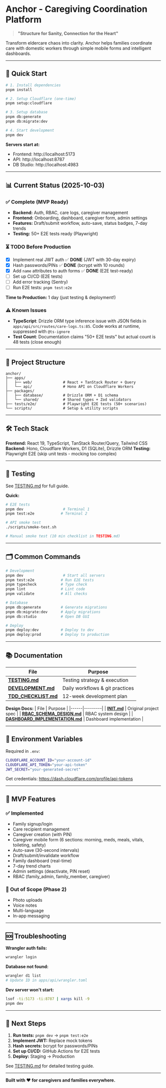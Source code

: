 # Anchor - Caregiving Coordination Platform

> **"Structure for Sanity, Connection for the Heart"**

Transform eldercare chaos into clarity. Anchor helps families coordinate care with domestic workers through simple mobile forms and intelligent dashboards.

---

## 🚀 Quick Start

```bash
# 1. Install dependencies
pnpm install

# 2. Setup Cloudflare (one-time)
pnpm setup:cloudflare

# 3. Setup database
pnpm db:generate
pnpm db:migrate:dev

# 4. Start development
pnpm dev
```

**Servers start at:**
- Frontend: http://localhost:5173
- API: http://localhost:8787
- DB Studio: http://localhost:4983

---

## 📊 Current Status (2025-10-03)

### ✅ Complete (MVP Ready)
- **Backend:** Auth, RBAC, care logs, caregiver management
- **Frontend:** Onboarding, dashboard, caregiver form, admin settings
- **Features:** Draft/submit workflow, auto-save, status badges, 7-day trends
- **Testing:** 50+ E2E tests ready (Playwright)

### ⏳ TODO Before Production
- [x] Implement real JWT auth ✅ **DONE** (JWT with 30-day expiry)
- [x] Hash passwords/PINs ✅ **DONE** (bcrypt with 10 rounds)
- [x] Add `name` attributes to auth forms ✅ **DONE** (E2E test-ready)
- [ ] Set up CI/CD (E2E tests)
- [ ] Add error tracking (Sentry)
- [ ] Run E2E tests: `pnpm test:e2e`

**Time to Production:** 1 day (just testing & deployment!)

### ⚠️ Known Issues
- **TypeScript**: Drizzle ORM type inference issue with JSON fields in `apps/api/src/routes/care-logs.ts:85`. Code works at runtime, suppressed with `@ts-ignore`
- **Test Count**: Documentation claims "50+ E2E tests" but actual count is 48 tests (close enough)

---

## 📁 Project Structure

```
anchor/
├── apps/
│   ├── web/              # React + TanStack Router + Query
│   └── api/              # Hono API on Cloudflare Workers
├── packages/
│   ├── database/         # Drizzle ORM + D1 schema
│   └── shared/           # Shared types + Zod validators
├── tests/e2e/            # Playwright E2E tests (50+ scenarios)
└── scripts/              # Setup & utility scripts
```

---

## 🛠 Tech Stack

**Frontend:** React 19, TypeScript, TanStack Router/Query, Tailwind CSS
**Backend:** Hono, Cloudflare Workers, D1 (SQLite), Drizzle ORM
**Testing:** Playwright E2E (skip unit tests - mocking too complex)

---

## 🧪 Testing

See [TESTING.md](./TESTING.md) for full guide.

**Quick:**
```bash
# E2E tests
pnpm dev                  # Terminal 1
pnpm test:e2e            # Terminal 2

# API smoke test
./scripts/smoke-test.sh

# Manual smoke test (10 min checklist in TESTING.md)
```

---

## 🗂️ Common Commands

```bash
# Development
pnpm dev                  # Start all servers
pnpm test:e2e            # Run E2E tests
pnpm typecheck           # Type check
pnpm lint                # Lint code
pnpm validate            # All checks

# Database
pnpm db:generate         # Generate migrations
pnpm db:migrate:dev      # Apply migrations
pnpm db:studio           # Open DB GUI

# Deploy
pnpm deploy:dev          # Deploy to dev
pnpm deploy:prod         # Deploy to production
```

---

## 📚 Documentation

| File | Purpose |
|------|---------|
| **[TESTING.md](./TESTING.md)** | Testing strategy & execution |
| **[DEVELOPMENT.md](./DEVELOPMENT.md)** | Daily workflows & git practices |
| **[TDD_CHECKLIST.md](./TDD_CHECKLIST.md)** | 12-week development plan |

**Design Docs:**
| File | Purpose |
|------|---------|
| **[INIT.md](./INIT.md)** | Original project spec |
| **[RBAC_SCHEMA_DESIGN.md](./RBAC_SCHEMA_DESIGN.md)** | RBAC system design |
| **[DASHBOARD_IMPLEMENTATION.md](./DASHBOARD_IMPLEMENTATION.md)** | Dashboard implementation |

---

## 🔐 Environment Variables

Required in `.env`:
```bash
CLOUDFLARE_ACCOUNT_ID="your-account-id"
CLOUDFLARE_API_TOKEN="your-api-token"
JWT_SECRET="your-generated-secret"
```

Get credentials: https://dash.cloudflare.com/profile/api-tokens

---

## 🎯 MVP Features

### ✅ Implemented
- Family signup/login
- Care recipient management
- Caregiver creation (with PIN)
- Caregiver mobile form (6 sections: morning, meds, meals, vitals, toileting, safety)
- Auto-save (30-second intervals)
- Draft/submit/invalidate workflow
- Family dashboard (real-time)
- 7-day trend charts
- Admin settings (deactivate, PIN reset)
- RBAC (family_admin, family_member, caregiver)

### 📝 Out of Scope (Phase 2)
- Photo uploads
- Voice notes
- Multi-language
- In-app messaging

---

## 🆘 Troubleshooting

**Wrangler auth fails:**
```bash
wrangler login
```

**Database not found:**
```bash
wrangler d1 list
# Update ID in apps/api/wrangler.toml
```

**Dev server won't start:**
```bash
lsof -ti:5173 -ti:8787 | xargs kill -9
pnpm dev
```

---

## 🚀 Next Steps

1. **Run tests:** `pnpm dev` → `pnpm test:e2e`
2. **Implement JWT:** Replace mock tokens
3. **Hash secrets:** bcrypt for passwords/PINs
4. **Set up CI/CD:** GitHub Actions for E2E tests
5. **Deploy:** Staging → Production

See [TESTING.md](./TESTING.md) for detailed testing guide.

---

**Built with ❤️ for caregivers and families everywhere.**
